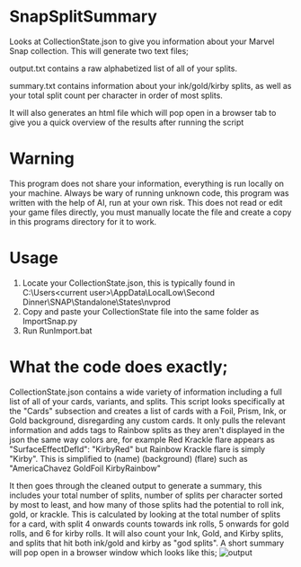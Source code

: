 # SnapSplitSummary
Looks at CollectionState.json to give you information about your Marvel Snap collection. This will generate two text files;

output.txt contains a raw alphabetized list of all of your splits.

summary.txt contains information about your ink/gold/kirby splits, as well as your total split count per character in order of most splits.

It will also generates an html file which will pop open in a browser tab to give you a quick overview of the results after running the script
# Warning
This program does not share your information, everything is run locally on your machine. Always be wary of running unknown code, this program was written with the help of AI, run at your own risk. This does not read or edit your game files directly, you must manually locate the file and create a copy in this programs directory for it to work.  
# Usage
1. Locate your CollectionState.json, this is typically found in C:\Users\<current user>\AppData\LocalLow\Second Dinner\SNAP\Standalone\States\nvprod
2. Copy and paste your CollectionState file into the same folder as ImportSnap.py
3. Run RunImport.bat
# What the code does exactly;
CollectionState.json contains a wide variety of information including a full list of all of your cards, variants, and splits. This script looks specifically at the "Cards" subsection and creates a list of cards with a Foil, Prism, Ink, or Gold background, disregarding any custom cards. It only pulls the relevant information and adds tags to Rainbow splits as they aren't displayed in the json the same way colors are, for example Red Krackle flare appears as "SurfaceEffectDefId": "KirbyRed" but Rainbow Krackle flare is simply "Kirby". This is simplified to (name) (background) (flare) such as "AmericaChavez GoldFoil KirbyRainbow"

It then goes through the cleaned output to generate a summary, this includes your total number of splits, number of splits per character sorted by most to least, and how many of those splits had the potential to roll ink, gold, or krackle. This is calculated by looking at the total number of splits for a card, with split 4 onwards counts towards ink rolls, 5 onwards for gold rolls, and 6 for kirby rolls. It will also count your Ink, Gold, and Kirby splits, and splits that hit both ink/gold and kirby as "god splits". A short summary will pop open in a browser window which looks like this; 
![output](https://github.com/Jjerot/SnapSplitSummary/assets/172853898/bb7faecc-86f9-4bca-8a74-cf80798953a6)
